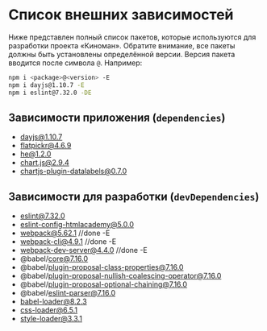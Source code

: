 # Список внешних зависимостей

Ниже представлен полный список пакетов, которые используются для разработки проекта «Киноман». Обратите внимание, все пакеты должны быть установлены определённой версии. Версия пакета вводится после символа `@`. Например:

```bash
npm i <package>@<version> -E
npm i dayjs@1.10.7 -E
npm i eslint@7.32.0 -DE
```

## Зависимости приложения (`dependencies`)

- dayjs@1.10.7
- flatpickr@4.6.9
- he@1.2.0
- chart.js@2.9.4
- chartjs-plugin-datalabels@0.7.0

## Зависимости для разработки (`devDependencies`)

- eslint@7.32.0
- eslint-config-htmlacademy@5.0.0
- webpack@5.62.1 //done -E
- webpack-cli@4.9.1 //done -E
- webpack-dev-server@4.4.0 //done -E
- @babel/core@7.16.0
- @babel/plugin-proposal-class-properties@7.16.0
- @babel/plugin-proposal-nullish-coalescing-operator@7.16.0
- @babel/plugin-proposal-optional-chaining@7.16.0
- @babel/eslint-parser@7.16.0
- babel-loader@8.2.3
- css-loader@6.5.1
- style-loader@3.3.1
